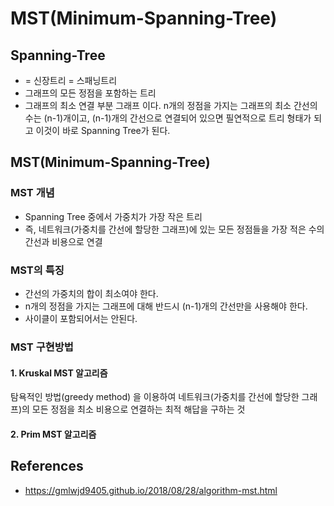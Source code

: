 # MST(Minimum-Spanning-Tree)

## Spanning-Tree

- = 신장트리 = 스패닝트리
- 그래프의 모든 정점을 포함하는 트리
- 그래프의 최소 연결 부분 그래프 이다. n개의 정점을 가지는 그래프의 최소 간선의 수는 (n-1)개이고, (n-1)개의 간선으로 연결되어 있으면 필연적으로 트리 형태가 되고 이것이 바로 Spanning Tree가 된다.



## MST(Minimum-Spanning-Tree)

### MST 개념

- Spanning Tree 중에서 가중치가 가장 작은 트리
- 즉, 네트워크(가중치를 간선에 할당한 그래프)에 있는 모든 정점들을 가장 적은 수의 간선과 비용으로 연결

### MST의 특징

- 간선의 가중치의 합이 최소여야 한다.
- n개의 정점을 가지는 그래프에 대해 반드시 (n-1)개의 간선만을 사용해야 한다.
- 사이클이 포함되어서는 안된다.



### MST 구현방법

#### 1. Kruskal MST 알고리즘

탐욕적인 방법(greedy method) 을 이용하여 네트워크(가중치를 간선에 할당한 그래프)의 모든 정점을 최소 비용으로 연결하는 최적 해답을 구하는 것

#### 2. Prim MST 알고리즘





## References

- https://gmlwjd9405.github.io/2018/08/28/algorithm-mst.html

